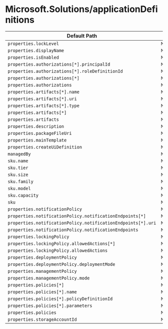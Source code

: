 # Microsoft.Solutions/applicationDefinitions

| Default Path | Alias |
|---|---|
| `properties.lockLevel` | `Microsoft.Solutions/applicationDefinitions/lockLevel` |
| `properties.displayName` | `Microsoft.Solutions/applicationDefinitions/displayName` |
| `properties.isEnabled` | `Microsoft.Solutions/applicationDefinitions/isEnabled` |
| `properties.authorizations[*].principalId` | `Microsoft.Solutions/applicationDefinitions/authorizations[*].principalId` |
| `properties.authorizations[*].roleDefinitionId` | `Microsoft.Solutions/applicationDefinitions/authorizations[*].roleDefinitionId` |
| `properties.authorizations[*]` | `Microsoft.Solutions/applicationDefinitions/authorizations[*]` |
| `properties.authorizations` | `Microsoft.Solutions/applicationDefinitions/authorizations` |
| `properties.artifacts[*].name` | `Microsoft.Solutions/applicationDefinitions/artifacts[*].name` |
| `properties.artifacts[*].uri` | `Microsoft.Solutions/applicationDefinitions/artifacts[*].uri` |
| `properties.artifacts[*].type` | `Microsoft.Solutions/applicationDefinitions/artifacts[*].type` |
| `properties.artifacts[*]` | `Microsoft.Solutions/applicationDefinitions/artifacts[*]` |
| `properties.artifacts` | `Microsoft.Solutions/applicationDefinitions/artifacts` |
| `properties.description` | `Microsoft.Solutions/applicationDefinitions/description` |
| `properties.packageFileUri` | `Microsoft.Solutions/applicationDefinitions/packageFileUri` |
| `properties.mainTemplate` | `Microsoft.Solutions/applicationDefinitions/mainTemplate` |
| `properties.createUiDefinition` | `Microsoft.Solutions/applicationDefinitions/createUiDefinition` |
| `managedBy` | `Microsoft.Solutions/applicationDefinitions/managedBy` |
| `sku.name` | `Microsoft.Solutions/applicationDefinitions/sku.name` |
| `sku.tier` | `Microsoft.Solutions/applicationDefinitions/sku.tier` |
| `sku.size` | `Microsoft.Solutions/applicationDefinitions/sku.size` |
| `sku.family` | `Microsoft.Solutions/applicationDefinitions/sku.family` |
| `sku.model` | `Microsoft.Solutions/applicationDefinitions/sku.model` |
| `sku.capacity` | `Microsoft.Solutions/applicationDefinitions/sku.capacity` |
| `sku` | `Microsoft.Solutions/applicationDefinitions/sku` |
| `properties.notificationPolicy` | `Microsoft.Solutions/applicationDefinitions/notificationPolicy` |
| `properties.notificationPolicy.notificationEndpoints[*]` | `Microsoft.Solutions/applicationDefinitions/notificationPolicy.notificationEndpoints[*]` |
| `properties.notificationPolicy.notificationEndpoints[*].uri` | `Microsoft.Solutions/applicationDefinitions/notificationPolicy.notificationEndpoints[*].uri` |
| `properties.notificationPolicy.notificationEndpoints` | `Microsoft.Solutions/applicationDefinitions/notificationPolicy.notificationEndpoints` |
| `properties.lockingPolicy` | `Microsoft.Solutions/applicationDefinitions/lockingPolicy` |
| `properties.lockingPolicy.allowedActions[*]` | `Microsoft.Solutions/applicationDefinitions/lockingPolicy.allowedActions[*]` |
| `properties.lockingPolicy.allowedActions` | `Microsoft.Solutions/applicationDefinitions/lockingPolicy.allowedActions` |
| `properties.deploymentPolicy` | `Microsoft.Solutions/applicationDefinitions/deploymentPolicy` |
| `properties.deploymentPolicy.deploymentMode` | `Microsoft.Solutions/applicationDefinitions/deploymentPolicy.deploymentMode` |
| `properties.managementPolicy` | `Microsoft.Solutions/applicationDefinitions/managementPolicy` |
| `properties.managementPolicy.mode` | `Microsoft.Solutions/applicationDefinitions/managementPolicy.mode` |
| `properties.policies[*]` | `Microsoft.Solutions/applicationDefinitions/policies[*]` |
| `properties.policies[*].name` | `Microsoft.Solutions/applicationDefinitions/policies[*].name` |
| `properties.policies[*].policyDefinitionId` | `Microsoft.Solutions/applicationDefinitions/policies[*].policyDefinitionId` |
| `properties.policies[*].parameters` | `Microsoft.Solutions/applicationDefinitions/policies[*].parameters` |
| `properties.policies` | `Microsoft.Solutions/applicationDefinitions/policies` |
| `properties.storageAccountId` | `Microsoft.Solutions/applicationDefinitions/storageAccountId` |

